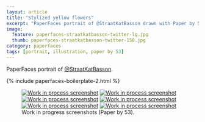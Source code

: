 ```yaml
---
layout: article
title: "Stylized yellow flowers"
excerpt: "PaperFaces portrait of @StraatKatBasson drawn with Paper by 53 on an iPad."
image: 
  feature: paperfaces-straatkatbasson-twitter-lg.jpg
  thumb: paperfaces-straatkatbasson-twitter-150.jpg
category: paperfaces
tags: [portrait, illustration, paper by 53]
---
```


PaperFaces portrait of <a href="http://twitter.com/StraatKatBasson">@StraatKatBasson</a>.

{% include paperfaces-boilerplate-2.html %}

<figure class="half">
	<a href="{{ site.url }}/images/paperfaces-straatkatbasson-process-1-lg.jpg"><img src="{{ site.url }}/images/paperfaces-straatkatbasson-process-1-600.jpg" alt="Work in process screenshot"></a>
	<a href="{{ site.url }}/images/paperfaces-straatkatbasson-process-2-lg.jpg"><img src="{{ site.url }}/images/paperfaces-straatkatbasson-process-2-600.jpg" alt="Work in process screenshot"></a>
	<a href="{{ site.url }}/images/paperfaces-straatkatbasson-process-3-lg.jpg"><img src="{{ site.url }}/images/paperfaces-straatkatbasson-process-3-600.jpg" alt="Work in process screenshot"></a>
	<a href="{{ site.url }}/images/paperfaces-straatkatbasson-process-4-lg.jpg"><img src="{{ site.url }}/images/paperfaces-straatkatbasson-process-4-600.jpg" alt="Work in process screenshot"></a>
	<a href="{{ site.url }}/images/paperfaces-straatkatbasson-process-5-lg.jpg"><img src="{{ site.url }}/images/paperfaces-straatkatbasson-process-5-600.jpg" alt="Work in process screenshot"></a>
	<a href="{{ site.url }}/images/paperfaces-straatkatbasson-process-6-lg.jpg"><img src="{{ site.url }}/images/paperfaces-straatkatbasson-process-6-600.jpg" alt="Work in process screenshot"></a>
	<figcaption>Work in progress screenshots (Paper by 53).</figcaption>
</figure>